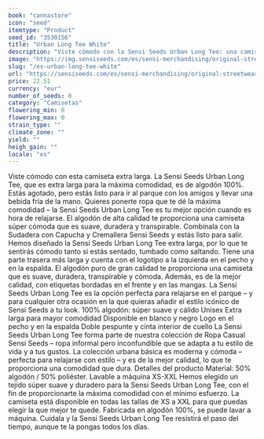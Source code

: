 ```yaml
---
book: "cannastore"
icon: "seed"
itemtype: "Product"
seed_id: "3530156"
title: "Urban Long Tee White"
description: "Viste cómodo con la Sensi Seeds Urban Long Tee: una camiseta unisex que es extra larga y 100% algodón para máxima comodidad. ¡Compra online ahora!"
image: "https://img.sensiseeds.com/es/sensi-merchandising/original-streetwear/urban-long-tee-white-image.png"
slug: "/es-urban-long-tee-white"
url: "https://sensiseeds.com/es/sensi-merchandising/original-streetwear/urban-long-tee-white?a_aid=cannastore"
price: 22.51
currency: "eur"
number_of_seeds: 0
category: "Camisetas"
flowering_min: 0
flowering_max: 0
strain_type: ""
climate_zone: ""
yield: ""
heigh_gain: ""
locale: "es"
---
```

Viste cómodo con esta camiseta extra larga. La Sensi Seeds Urban Long Tee, que es extra larga para la máxima comodidad, es de algodón 100%. Estás agotado, pero estás listo para ir al parque con los amigos y llevar una bebida fría de la mano. Quieres ponerte ropa que te dé la máxima comodidad – la Sensi Seeds Urban Long Tee es tu mejor opción cuando es hora de relajarse. El algodón de alta calidad te proporciona una camiseta súper cómoda que es suave, duradera y transpirable. Combínala con la Sudadera con Capucha y Cremallera Sensi Seeds y estás listo para salir. Hemos diseñado la Sensi Seeds Urban Long Tee extra larga, por lo que te sentirás cómodo tanto si estás sentado, tumbado como saltando. Tiene una parte trasera más larga y cuenta con el logotipo a la izquierda en el pecho y en la espalda. El algodón puro de gran calidad te proporciona una camiseta que es suave, duradera, transpirable y cómoda. Además, es de la mejor calidad, con etiquetas bordadas en el frente y en las mangas. La Sensi Seeds Urban Long Tee es la opción perfecta para relajarse en el parque – y para cualquier otra ocasión en la que quieras añadir el estilo icónico de Sensi Seeds a tu look. 100% algodón: súper suave y cálido Unisex Extra larga para mayor comodidad Disponible en blanco y negro Logo en el pecho y en la espalda Doble pespunte y cinta interior de cuello La Sensi Seeds Urban Long Tee forma parte de nuestra colección de Ropa Casual Sensi Seeds – ropa informal pero inconfundible que se adapta a tu estilo de vida y a tus gustos. La colección urbana básica es moderna y cómoda – perfecta para relajarse con estilo – y es de la mejor calidad, lo que te proporciona una comodidad que dura. Detalles del producto Material: 50% algodón / 50% poliéster. Lavable a máquina XS-XXL Hemos elegido un tejido súper suave y duradero para la Sensi Seeds Urban Long Tee, con el fin de proporcionarte la máxima comodidad con el mínimo esfuerzo. La camiseta está disponible en todas las tallas de XS a XXL para que puedas elegir la que mejor te quede. Fabricada en algodón 100%, se puede lavar a máquina. Cuídala y la Sensi Seeds Urban Long Tee resistirá el paso del tiempo, aunque te la pongas todos los días.
